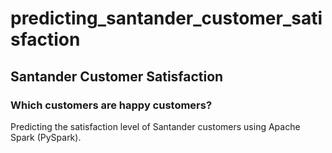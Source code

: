 # predicting_santander_customer_satisfaction
## Santander Customer Satisfaction
### Which customers are happy customers?
Predicting the satisfaction level of Santander customers using Apache Spark (PySpark).
